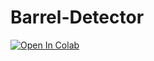 # Barrel-Detector
 
[![Open In Colab](https://colab.research.google.com/assets/colab-badge.svg)](https://colab.research.google.com/github/Mostafa-wael/Detect-Barrels-DeepLearning/blob/main/Notebook.ipynb)
